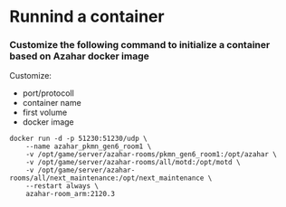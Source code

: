 # Runnind a container


### Customize the following command to initialize a container based on Azahar docker image

Customize:

- port/protocoll
- container name
- first volume
- docker image


```
docker run -d -p 51230:51230/udp \
    --name azahar_pkmn_gen6_room1 \
    -v /opt/game/server/azahar-rooms/pkmn_gen6_room1:/opt/azahar \
    -v /opt/game/server/azahar-rooms/all/motd:/opt/motd \
    -v /opt/game/server/azahar-rooms/all/next_maintenance:/opt/next_maintenance \
    --restart always \
    azahar-room_arm:2120.3
```
